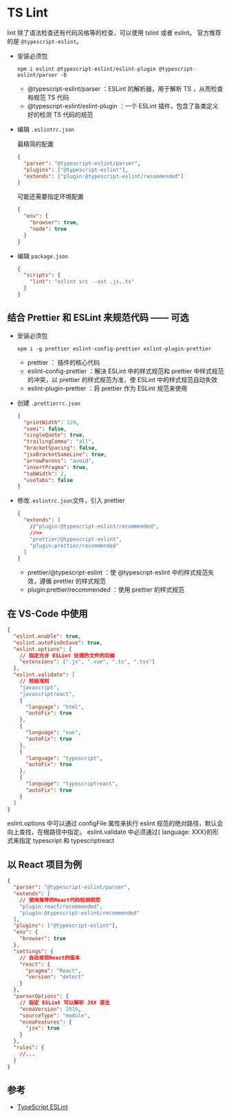 # TS Lint

lint 除了语法检查还有代码风格等的检查，可以使用 tslint 或者 eslint。
官方推荐的是 `@typescript-eslint`。

- 安装必须包

  ```shell
  npm i eslint @typescript-eslint/eslint-plugin @typescript-eslint/parser -D
  ```

  - @typescript-eslint/parser ：ESLint 的解析器，用于解析 TS ，从而检查和规范 TS 代码
  - @typescript-eslint/eslint-plugin ：一个 ESLint 插件，包含了各类定义好的检测 TS 代码的规范

- 编辑 `.eslintrc.json`

  最精简的配置

  ```json
  {
    "parser": "@typescript-eslint/parser",
    "plugins": ["@typescript-eslint"],
    "extends": ["plugin:@typescript-eslint/recommended"]
  }
  ```

  可能还需要指定环境配置

  ```json
  {
    "env": {
      "browser": true,
      "node": true
    }
  }
  ```

- 编辑 `package.json`

  ```json
  {
    "scripts": {
      "lint": "eslint src --ext .js,.ts"
    }
  }
  ```

## 结合 Prettier 和 ESLint 来规范代码 —— 可选

- 安装必须包

  ```shell
  npm i -g prettier eslint-config-prettier eslint-plugin-prettier
  ```

  - prettier ： 插件的核心代码
  - eslint-config-prettier ：解决 ESLint 中的样式规范和 prettier 中样式规范的冲突，以 prettier 的样式规范为准，使 ESLint 中的样式规范自动失效
  - eslint-plugin-prettier ：将 prettier 作为 ESLint 规范来使用

- 创建 `.prettierrc.json`

  ```json
  {
    "printWidth": 120,
    "semi": false,
    "singleQuote": true,
    "trailingComma": "all",
    "bracketSpacing": false,
    "jsxBracketSameLine": true,
    "arrowParens": "avoid",
    "insertPragma": true,
    "tabWidth": 2,
    "useTabs": false
  }
  ```

- 修改`.eslintrc.json`文件，引入 prettier

  ```json
  {
    "extends": [
      //"plugin:@typescript-eslint/recommended",
      //=>
      "prettier/@typescript-eslint",
      "plugin:prettier/recommended"
    ]
  }
  ```

  - prettier/@typescript-eslint ：使 @typescript-eslint 中的样式规范失效，遵循 prettier 的样式规范
  - plugin:prettier/recommended ：使用 prettier 的样式规范

## 在 VS-Code 中使用

```json
{
  "eslint.enable": true,
  "eslint.autoFixOnSave": true,
  "eslint.options": {
    // 指定允许 ESLint 处理的文件的后缀
    "extensions": [".js", ".vue", ".ts", ".tsx"]
  },
  "eslint.validate": [
    // 校验准则
    "javascript",
    "javascriptreact",
    {
      "language": "html",
      "autoFix": true
    },
    {
      "language": "vue",
      "autoFix": true
    },
    {
      "language": "typescript",
      "autoFix": true
    },
    {
      "language": "typescriptreact",
      "autoFix": true
    }
  ]
}
```

eslint.options 中可以通过 configFile 属性来执行 eslint 规范的绝对路径，默认会向上查找，在根路径中指定。
eslint.validate 中必须通过{ language: XXX}的形式来指定 typescript 和 typescriptreact

## 以 React 项目为例

```json
{
  "parser": "@typescript-eslint/parser",
  "extends": [
    // 使用推荐的React代码检测规范
    "plugin:react/recommended",
    "plugin:@typescript-eslint/recommended"
  ],
  "plugins": ["@typescript-eslint"],
  "env": {
    "browser": true
  },
  "settings": {
    // 自动发现React的版本
    "react": {
      "pragma": "React",
      "version": "detect"
    }
  },
  "parserOptions": {
    // 指定 ESLint 可以解析 JSX 语法
    "ecmaVersion": 2019,
    "sourceType": "module",
    "ecmaFeatures": {
      "jsx": true
    }
  },
  "rules": {
    //...
  }
}
```

## 参考

- [TypeScript ESLint](https://typescript-eslint.io/)
